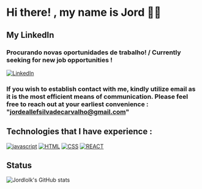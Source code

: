 
# Hi there! , my name is Jord 🖖🏻
## My LinkedIn
### Procurando novas oportunidades de trabalho! / Currently seeking for new job opportunities !
[![LinkedIn](https://img.shields.io/badge/LinkedIn-0077B5?style=for-the-badge&logo=linkedin&logoColor=white)](https://www.linkedin.com/in/jord-allef-383aba240/)
### If you wish to establish contact with me, kindly utilize email as it is the most efficient means of communication. Please feel free to reach out at your earliest convenience : "jordeallefsilvadecarvalho@gmail.com"
## Technologies that I have experience :
  

[![javascript](https://img.shields.io/badge/JavaScript-323330?style=for-the-badge&logo=javascript&logoColor=F7DF1E)](https://developer.mozilla.org/pt-BR/docs/Web/JavaScript)
[![HTML](https://img.shields.io/badge/HTML5-E34F26?style=for-the-badge&logo=html5&logoColor=white)](https://developer.mozilla.org/pt-BR/docs/Web/HTML)
[![CSS](https://img.shields.io/badge/CSS3-1572B6?style=for-the-badge&logo=css3&logoColor=white)](https://developer.mozilla.org/pt-BR/docs/Web/CSS)
[![REACT](https://img.shields.io/badge/React-20232A?style=for-the-badge&logo=react&logoColor=61DAFB)](https://react.dev/)

## Status

![Jordlolk's GitHub stats](https://github-readme-stats.vercel.app/api?username=jordlolk&show_icons=true&theme=dark#gh-dark-mode-only)
